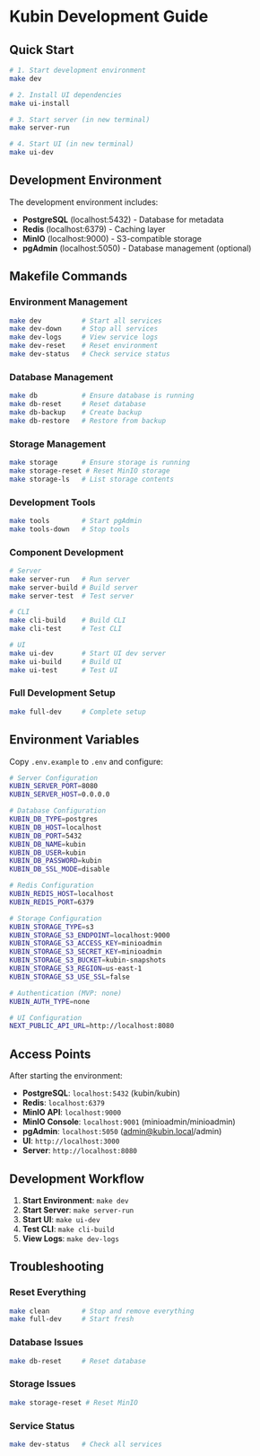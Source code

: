 # Kubin Development Guide

## Quick Start

```bash
# 1. Start development environment
make dev

# 2. Install UI dependencies
make ui-install

# 3. Start server (in new terminal)
make server-run

# 4. Start UI (in new terminal)
make ui-dev
```

## Development Environment

The development environment includes:

- **PostgreSQL** (localhost:5432) - Database for metadata
- **Redis** (localhost:6379) - Caching layer
- **MinIO** (localhost:9000) - S3-compatible storage
- **pgAdmin** (localhost:5050) - Database management (optional)

## Makefile Commands

### Environment Management

```bash
make dev          # Start all services
make dev-down     # Stop all services
make dev-logs     # View service logs
make dev-reset    # Reset environment
make dev-status   # Check service status
```

### Database Management

```bash
make db           # Ensure database is running
make db-reset     # Reset database
make db-backup    # Create backup
make db-restore   # Restore from backup
```

### Storage Management

```bash
make storage      # Ensure storage is running
make storage-reset # Reset MinIO storage
make storage-ls   # List storage contents
```

### Development Tools

```bash
make tools        # Start pgAdmin
make tools-down   # Stop tools
```

### Component Development

```bash
# Server
make server-run   # Run server
make server-build # Build server
make server-test  # Test server

# CLI
make cli-build    # Build CLI
make cli-test     # Test CLI

# UI
make ui-dev       # Start UI dev server
make ui-build     # Build UI
make ui-test      # Test UI
```

### Full Development Setup

```bash
make full-dev     # Complete setup
```

## Environment Variables

Copy `.env.example` to `.env` and configure:

```bash
# Server Configuration
KUBIN_SERVER_PORT=8080
KUBIN_SERVER_HOST=0.0.0.0

# Database Configuration
KUBIN_DB_TYPE=postgres
KUBIN_DB_HOST=localhost
KUBIN_DB_PORT=5432
KUBIN_DB_NAME=kubin
KUBIN_DB_USER=kubin
KUBIN_DB_PASSWORD=kubin
KUBIN_DB_SSL_MODE=disable

# Redis Configuration
KUBIN_REDIS_HOST=localhost
KUBIN_REDIS_PORT=6379

# Storage Configuration
KUBIN_STORAGE_TYPE=s3
KUBIN_STORAGE_S3_ENDPOINT=localhost:9000
KUBIN_STORAGE_S3_ACCESS_KEY=minioadmin
KUBIN_STORAGE_S3_SECRET_KEY=minioadmin
KUBIN_STORAGE_S3_BUCKET=kubin-snapshots
KUBIN_STORAGE_S3_REGION=us-east-1
KUBIN_STORAGE_S3_USE_SSL=false

# Authentication (MVP: none)
KUBIN_AUTH_TYPE=none

# UI Configuration
NEXT_PUBLIC_API_URL=http://localhost:8080
```

## Access Points

After starting the environment:

- **PostgreSQL**: `localhost:5432` (kubin/kubin)
- **Redis**: `localhost:6379`
- **MinIO API**: `localhost:9000`
- **MinIO Console**: `localhost:9001` (minioadmin/minioadmin)
- **pgAdmin**: `localhost:5050` (admin@kubin.local/admin)
- **UI**: `http://localhost:3000`
- **Server**: `http://localhost:8080`

## Development Workflow

1. **Start Environment**: `make dev`
2. **Start Server**: `make server-run`
3. **Start UI**: `make ui-dev`
4. **Test CLI**: `make cli-build`
5. **View Logs**: `make dev-logs`

## Troubleshooting

### Reset Everything

```bash
make clean        # Stop and remove everything
make full-dev     # Start fresh
```

### Database Issues

```bash
make db-reset     # Reset database
```

### Storage Issues

```bash
make storage-reset # Reset MinIO
```

### Service Status

```bash
make dev-status   # Check all services
```

